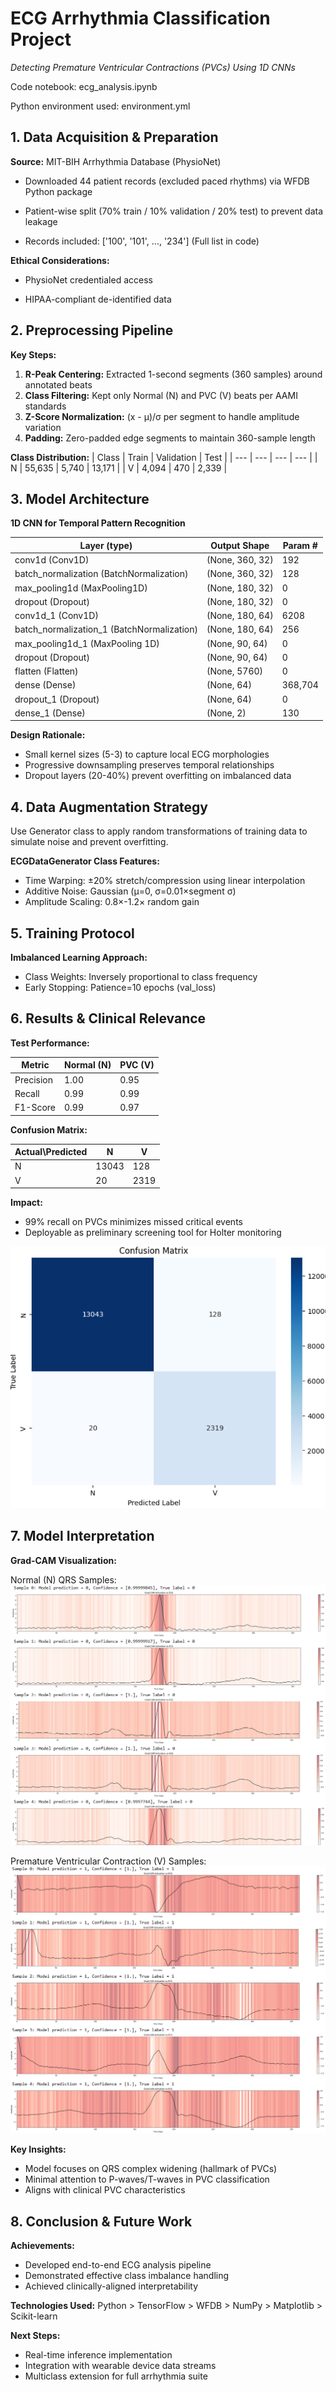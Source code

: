 # ECG Arrhythmia Classification Project

*Detecting Premature Ventricular Contractions (PVCs) Using 1D CNNs*

Code notebook: ecg_analysis.ipynb

Python environment used: environment.yml


## 1. Data Acquisition & Preparation

**Source:** MIT-BIH Arrhythmia Database (PhysioNet)

- Downloaded 44 patient records (excluded paced rhythms) via WFDB Python package

- Patient-wise split (70% train / 10% validation / 20% test) to prevent data leakage

- Records included: ['100', '101', ..., '234'] (Full list in code)

**Ethical Considerations:**

- PhysioNet credentialed access

- HIPAA-compliant de-identified data


## 2. Preprocessing Pipeline

**Key Steps:**

1. **R-Peak Centering:** Extracted 1-second segments (360 samples) around annotated beats
2. **Class Filtering:** Kept only Normal (N) and PVC (V) beats per AAMI standards
3. **Z-Score Normalization:** (x - μ)/σ per segment to handle amplitude variation
4. **Padding:** Zero-padded edge segments to maintain 360-sample length

**Class Distribution:**
| Class | Train	| Validation | Test |
| --- | --- | --- | --- |
| N	| 55,635 | 5,740 | 13,171 |
| V	| 4,094	| 470 | 2,339 |


## 3. Model Architecture

**1D CNN for Temporal Pattern Recognition**

|  Layer (type) | Output Shape | Param #  |
|---|---|---|
| conv1d (Conv1D)  | (None, 360, 32)  | 192  |                                                           
| batch_normalization (BatchNormalization) | (None, 360, 32) | 128 |
| max_pooling1d (MaxPooling1D) | (None, 180, 32) |  0  |
| dropout (Dropout)    |       (None, 180, 32)     |      0         |                                               
| conv1d_1 (Conv1D)    |       (None, 180, 64)       |    6208      |                                                            
| batch_normalization_1 (BatchNormalization) | (None, 180, 64)     |     256      | 
| max_pooling1d_1 (MaxPooling 1D) | (None, 90, 64)     |      0     |    
| dropout (Dropout)    |       (None, 90, 64)     |      0         | 
| flatten (Flatten)     |      (None, 5760)      |        0         |
| dense (Dense)       |        (None, 64)        |        368,704 |
| dropout_1 (Dropout)    |     (None, 64)       |         0    |
| dense_1 (Dense)        |     (None, 2)     |            130 |

**Design Rationale:**
- Small kernel sizes (5-3) to capture local ECG morphologies
- Progressive downsampling preserves temporal relationships
- Dropout layers (20-40%) prevent overfitting on imbalanced data


## 4. Data Augmentation Strategy

Use Generator class to apply random transformations of training data to simulate noise and prevent overfitting.

**ECGDataGenerator Class Features:**

- Time Warping: ±20% stretch/compression using linear interpolation
- Additive Noise: Gaussian (μ=0, σ=0.01×segment σ)
- Amplitude Scaling: 0.8×-1.2× random gain


## 5. Training Protocol

**Imbalanced Learning Approach:**
- Class Weights: Inversely proportional to class frequency
- Early Stopping: Patience=10 epochs (val_loss)


## 6. Results & Clinical Relevance

**Test Performance:**

| Metric | Normal (N) | PVC (V) |
| --- | --- | --- |
| Precision | 1.00	| 0.95 |
| Recall	| 0.99	| 0.99 |
| F1-Score	| 0.99	| 0.97 |

**Confusion Matrix:**

| Actual\Predicted | N | V |
| --- | --- | --- |
| N	| 13043	| 128 |
| V	| 20	| 2319 |

**Impact:**
- 99% recall on PVCs minimizes missed critical events
- Deployable as preliminary screening tool for Holter monitoring

<img src="images/confusion_matrix.png">


## 7. Model Interpretation

**Grad-CAM Visualization:**

Normal (N) QRS Samples:
<img src="images/normal_grad_cam.png">

Premature Ventricular Contraction (V) Samples:
<img src="images/pvc_grad_cam.png">


**Key Insights:**
- Model focuses on QRS complex widening (hallmark of PVCs)
- Minimal attention to P-waves/T-waves in PVC classification
- Aligns with clinical PVC characteristics


## 8. Conclusion & Future Work

**Achievements:**
- Developed end-to-end ECG analysis pipeline
- Demonstrated effective class imbalance handling
- Achieved clinically-aligned interpretability

**Technologies Used:**
Python > TensorFlow > WFDB > NumPy > Matplotlib > Scikit-learn

**Next Steps:**
- Real-time inference implementation
- Integration with wearable device data streams
- Multiclass extension for full arrhythmia suite